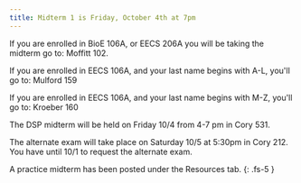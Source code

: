 ```yaml
---
title: Midterm 1 is Friday, October 4th at 7pm
---
```


If you are enrolled in BioE 106A, or EECS 206A you will be taking the midterm go to: Moffitt 102.

If you are enrolled in EECS 106A, and your last name begins with A-L, you'll go to: Mulford 159

If you are enrolled in EECS 106A, and your last name begins with M-Z, you'll go to: Kroeber 160

The DSP midterm will be held on Friday 10/4 from 4-7 pm in Cory 531.

The alternate exam will take place on Saturday 10/5 at 5:30pm in Cory 212. You have until 10/1 to request the alternate exam.

A practice midterm has been posted under the Resources tab.
{: .fs-5 }
